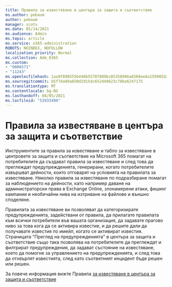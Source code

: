```yaml
---
title: Правила за известяване в центъра за защита и съответствие
ms.author: pebaum
author: pebaum
manager: scotv
ms.date: 05/14/2021
ms.audience: Admin
ms.topic: article
ms.service: o365-administration
ROBOTS: NOINDEX, NOFOLLOW
localization_priority: Normal
ms.collection: Adm_O365
ms.custom:
- "9006571"
- "11243"
ms.openlocfilehash: 1aa9f898555b440b55707889bc85358986a6568ee6a159985d2e60041cff7750
ms.sourcegitcommit: b5f7da89a650d2915dc652449623c78be6247175
ms.translationtype: MT
ms.contentlocale: bg-BG
ms.lasthandoff: 08/05/2021
ms.locfileid: "53933490"
---
```

# <a name="alert-policies-in-the-security-and-compliance-center"></a>Правила за известяване в центъра за защита и съответствие

Инструментите за правила за известяване и табло за известяване в центровете за защита и съответствие на Microsoft 365 помагат на потребителите да създават правила за известяване и след това да преглеждат предупрежденията, генерирани, когато потребителите извършват дейности, които отговарят на условията на правилата за известяване. Няколко правила за известяване по подразбиране помагат за наблюдението на дейности, като например даване на администраторски права в Exchange Online, злонамерени атаки, фишинг кампании и необичайни нива на изтриване на файлове и външно споделяне.

Правилата за известяване ви позволяват да категоризирате предупрежденията, задействани от правила, да прилагате правилата към всички потребители във вашата организация, да задавате прагово ниво за това кога да се активира известие, и да решите дали да получавате известия по имейл, когато се активират известия. Страницата "Преглед на предупрежденията" в центъра за защита и съответствие също така позволява на потребителите да преглеждат и филтрират предупреждения, да задават състояние на известяване, което да помогне за управлението на предупрежденията, и след това да отхвърлят известията, след като съответният инцидент бъде решен или решен.

За повече информация вижте Правила [за известяване в центъра за защита и съответствие](/microsoft-365/compliance/alert-policies)